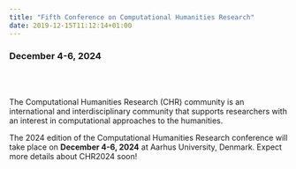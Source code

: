 ```yaml
---
title: "Fifth Conference on Computational Humanities Research"
date: 2019-12-15T11:12:14+01:00
---
```


<h3 class="center"><b><span style="text-align:center;">December 4-6, 2024</span></b></h3></br></br>

The Computational Humanities Research (CHR) community is an international and
interdisciplinary community that supports researchers with an interest in computational
approaches to the humanities. 

The 2024 edition of the Computational Humanities Research conference will take
place on **December 4-6, 2024** at Aarhus University, Denmark. Expect more
details about CHR2024 soon!


<!-- ### Keynote Speakers -->

<!-- We are very honoured and pleased that Richard McElreath, Olivier Morin, and Roberta Sinatra have agreed to give keynote lectures at CHR2023. -->

<!-- <div class="row"> -->
<!--   <div class="col s12 m4"> -->
<!--     <div class="card"> -->
<!--       <div class="card-image waves-effect waves-block waves-light"> -->
<!--         <img class="speaker-img activator" src="/images/richard_mcelreath.png"> -->
<!--       </div> -->
<!--       <div class="card-content"> -->
<!--         <span class="card-title grey-text text-darken-4 activator">Richard McElreath<i class="material-icons right">more_vert</i></span> -->
<!--       </div> -->
<!--       <div class="card-reveal"> -->
<!--         <span class="card-title grey-text text-darken-4">Richard McElreath<i class="material-icons right">close</i></span> -->
<!--         <p>Richard McElreath is director of the Department of Human Behavior, Culture and Ecology at the Max Planck Institute for Evolutionary Anthropology in Leipzig. He is an anthropologist focused on the role of culture in human evolution and adaptation. He also wrote a very popular Bayesian statistics textbook.</p> -->
<!--       </div> -->
<!--     </div> -->
<!--   </div> -->
<!--   <div class="col s12 m4"> -->
<!--     <div class="card"> -->
<!--       <div class="card-image waves-effect waves-block waves-light"> -->
<!--         <img class="speaker-img activator" src="/images/roberta_sinatra.jpeg"> -->
<!--       </div> -->
<!--       <div class="card-content waves-effect waves-block waves-light"> -->
<!--         <span class="card-title grey-text text-darken-4 activator">Roberta Sinatra<i class="material-icons right">more_vert</i></span> -->
<!--       </div> -->
<!--       <div class="card-reveal"> -->
<!--         <span class="card-title grey-text text-darken-4">Roberta Sinatra<i class="material-icons right">close</i></span> -->
<!--         <p>Roberta Sinatra is Professor in Computational Social Science at the University of Copenhagen and is co-lead of the Pioneer Centre for AI in Denmark. She also holds positions at ITU Copenhagen, ISI Foundation Turin, and CSH Vienna. Her research is at the forefront of network science, data science, and computational social science.</p> -->
<!--       </div> -->
<!--     </div> -->
<!--   </div>   -->
<!--   <div class="col s12 m4"> -->
<!--     <div class="card"> -->
<!--       <div class="card-image waves-effect waves-block waves-light"> -->
<!--         <img class="speaker-img activator" src="/images/olivier_morin.jpg"> -->
<!--       </div> -->
<!--       <div class="card-content waves-effect waves-block waves-light"> -->
<!--         <span class="card-title grey-text text-darken-4 activator">Olivier Morin<i class="material-icons right">more_vert</i></span> -->
<!--       </div> -->
<!--       <div class="card-reveal"> -->
<!--         <span class="card-title grey-text text-darken-4">Olivier Morin<i class="material-icons right">close</i></span> -->
<!--         <p>Olivier Morin is a CNRS researcher at the Institut Jean Nicod (PSL University,Paris). His research focuses on cultural transmission and its cognitive prerequisites. His book, How Traditions Live and Die (2016), seeks to explain the long-term survival of culturally evolved practices. His more recent work focuses on the cultural evolution of graphic communication – the human ability to transmit information by means of images. His publications span anthropology, cognitive science, and behavioral ecology.</p> -->
<!--       </div> -->
<!--     </div> -->
<!--   </div> -->
<!-- </div> -->

